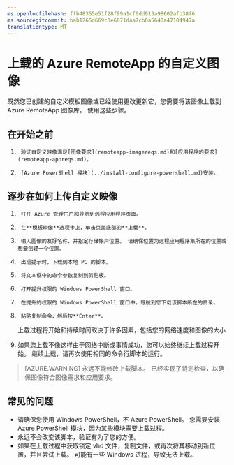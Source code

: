 ```yaml
---
ms.openlocfilehash: ffb48355e51f28f99a1cf6dd913a98602afb38f6
ms.sourcegitcommit: bab1265d669c3e6871daa7cb8a5640a47104947a
translationtype: MT
---
```


<properties 
    pageTitle="上载的 Azure RemoteApp 的自定义图像"
    description="了解如何为 Azure 远程应用程序上载的自定义图像" 
    services="remoteapp" 
    documentationCenter="" 
    authors="ericorman" 
    manager="mbaldwin" />

<tags 
    ms.service="remoteapp" 
    ms.workload="compute" 
    ms.tgt_pltfrm="na" 
    ms.devlang="na" 
    ms.topic="article" 
    ms.date="08/12/2015" 
    ms.author="ericor" />



# 上载的 Azure RemoteApp 的自定义图像

既然您已创建的自定义模板图像或已经使用更改更新它，您需要将该图像上载到 Azure RemoteApp 图像库。 使用这些步骤。 


## 在开始之前

1.      验证自定义映像满足[图像要求](remoteapp-imagereqs.md)和[应用程序的要求](remoteapp-appreqs.md)。
2.      [Azure PowerShell 模块](../install-configure-powershell.md)安装。

## 逐步在如何上传自定义映像

1.      打开 Azure 管理门户和导航到远程应用程序页面。
2.      在**模板映像**选项卡上，单击页面底部的**上载**。
4.      输入图像的友好名称，并指定存储帐户位置。 请确保位置为远程应用程序集所在的位置或想要创建一个位置。 
5.      出现提示时，下载到本地 PC 的脚本。
6.      将文本框中的命令参数复制到剪贴板。
7.      打开提升权限的 Windows PowerShell 窗口。
8.      在提升的权限的 Windows PowerShell 窗口中，导航到您下载该脚本所在的目录。
9.      粘贴复制命令，然后按**Enter**。

    上载过程将开始和持续时间取决于许多因素，包括您的网络速度和图像的大小

11.    如果您上载不像这样由于网络中断或事情成功，您可以始终继续上载过程开始。 继续上载，请再次使用相同的命令行脚本的运行。

> [AZURE.WARNING] 永远不能修改上载脚本。 已经实现了特定检查，以确保图像符合图像需求和应用要求。 

## 常见的问题

- 请确保您使用 Windows PowerShell，不 Azure PowerShell。 您需要安装 Azure PowerShell 模块，因为某些模块需要上载过程。 
- 永远不会改变该脚本，验证有为了您的方便。
- 如果在上载过程中获取锁定 vhd 文件，复制文件，或再次将其移动到新位置，并且尝试上载。 可能有一些 Windows 进程，导致无法上载。  
 